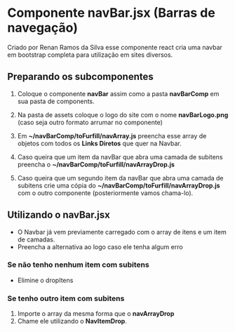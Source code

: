 # Componente navBar.jsx (Barras de navegação)
Criado por Renan Ramos da Silva esse componente react cria uma navbar em bootstrap completa para utilização em sites diversos.

## Preparando os subcomponentes
1. Coloque o componente **navBar** assim como a pasta **navBarComp** em sua pasta de components.

2. Na pasta de assets coloque o logo do site com o nome **navBarLogo.png** (caso seja outro formato arrumar no componente)

3. Em **~/navBarComp/toFurfill/navArray.js** preencha esse array de objetos com todos os **Links Diretos** que quer na Navbar.

4. Caso queira que um item da navBar que abra uma camada de subitens preencha o **~/navBarComp/toFurfill/navArrayDrop.js**

5. Caso queira que um segundo item da navBar que abra uma camada de subitens crie uma cópia do **~/navBarComp/toFurfill/navArrayDrop.js** com o outro componente (posteriormente vamos chama-lo).

## Utilizando o navBar.jsx

- O Navbar já vem previamente carregado com o array de itens e um item de camadas.
- Preencha a alternativa ao logo caso ele tenha algum erro

### Se não tenho nenhum item com subitens
- Elimine o dropItens


### Se tenho outro item com subitens
1. Importe o array da mesma forma que o **navArrayDrop**
2. Chame ele utilizando o **NavItemDrop**.

